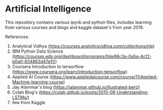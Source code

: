 # Artificial Intelligence

This repository contains various ipynb and python files, includes learning from various courses and blogs and kaggle dataset's from year 2019.

References:

1. Analytical Vidhya (https://courses.analyticsvidhya.com/collections/nlp)
2. IBM Python Data Science (https://courses.edx.org/dashboard/programs/0de98c3a-0a5a-4cf2-b0a0-634862d47e11/)
3. Coursera Introduction to tensorflow (https://www.coursera.org/learn/introduction-tensorflow)
4. Applied AI Course (https://www.appliedaicourse.com/course/11/Applied-Machine-learning-course)
5. Jay Alammar's blog (https://jalammar.github.io/illustrated-bert/)
6. Colah Blog's (https://colah.github.io/posts/2015-08-Understanding-LSTMs/)
7. few from Kaggle
